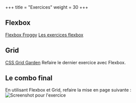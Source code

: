 +++
title = "Exercices"
weight = 30
+++

## Flexbox
[Flexbox Froggy](http://flexboxfroggy.com/#fr)
[Les exercices flexbox](http://cyrilvernier.net/teaching/draft/exercices-flexbox.html)

## Grid
[CSS Grid Garden](http://cssgridgarden.com/#fr)
Refaire le dernier exercice avec Flexbox.

## Le combo final
En utilisant Flexbox et Grid, refaire la mise en page suivante : 
![Screenshot pour l'exercice](/images/126-640.jpg)
